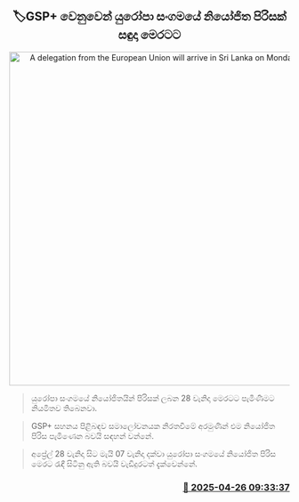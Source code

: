 <p align='center'><b><h2 align='center' title='A delegation from the European Union will arrive in Sri Lanka on Monday for GSP+'>🏷GSP+ වෙනුවෙන් යුරෝපා සංගමයේ නියෝජිත පිරිසක් සඳුදා මෙරටට</h2></b></p>
<p align='center'><img src='https://helakuru.sgp1.cdn.digitaloceanspaces.com/esana/images/lib/european-commission-archived.jpg' width='600' alt='A delegation from the European Union will arrive in Sri Lanka on Monday for GSP+'></p>

> යුරෝපා සංගමයේ නියෝජිතයින් පිරිසක් ලබන 28 වැනිදා මෙරටට පැමිණීමට නියමිතව තිබෙනවා.

> GSP+ සහනය පිළිබඳව සමාලෝචනයක නිරතවීමේ අරමුණින් එම නියෝජිත පිරිස පැමිණෙන බවයි සඳහන් වන්නේ.

> අප්‍රේල් 28 වැනිදා සිට මැයි 07 වැනිදා දක්වා යුරෝපා සංගමයේ නියෝජිත පිරිස මෙරට රැඳී සිටිනු ඇති බවයි වැඩිදුරටත් දැක්වෙන්නේ‍.



<h3 align='right'><a href='https://www.helakuru.lk/esana/p/109575/'>📅 2025-04-26 09:33:37</a></h3>
